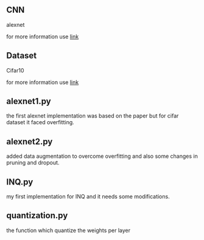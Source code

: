 ## CNN
 
alexnet

for more information use [link](https://neurohive.io/en/popular-networks/alexnet-imagenet-classification-with-deep-convolutional-neural-networks/)

## Dataset

Cifar10

for more information use [link](https://www.cs.toronto.edu/~kriz/cifar.html)

## alexnet1.py

the first alexnet implementation was based on the paper but for cifar dataset it faced overfitting.

## alexnet2.py

added data augmentation to overcome overfitting and also some changes in pruning and dropout.

## INQ.py

my first implementation for INQ and it needs some modifications.

## quantization.py

the function which quantize the weights per layer